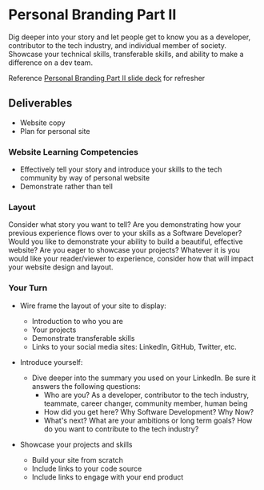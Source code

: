 # Personal Branding Part II
Dig deeper into your story and let people get to know you as a developer, contributor to the tech industry, and individual member of society. Showcase your technical skills, transferable skills, and ability to make a difference on a dev team.

Reference [Personal Branding Part II slide deck](https://github.com/turingschool/professional_skills/blob/master/files/personal-branding-p2.pdf) for refresher

## Deliverables
- Website copy
- Plan for personal site

### Website Learning Competencies
- Effectively tell your story and introduce your skills to the tech community by way of personal website
- Demonstrate rather than tell

### Layout
Consider what story you want to tell? Are you demonstrating how your previous experience flows over to your skills as a Software Developer? Would you like to demonstrate your ability to build a beautiful, effective website? Are you eager to showcase your projects? Whatever it is you would like your reader/viewer to experience, consider how that will impact your website design and layout.

### Your Turn
- Wire frame the layout of your site to display:
	- Introduction to who you are
	- Your projects
	- Demonstrate transferable skills
	- Links to your social media sites: LinkedIn, GitHub, Twitter, etc.
	
- Introduce yourself:
	- Dive deeper into the summary you used on your LinkedIn. Be sure it answers the following questions:
		- Who are you? As a developer, contributor to the tech industry, teammate, career changer, community member, human being
		- How did you get here? Why Software Development? Why Now?
		- What's next? What are your ambitions or long term goals? How do you want to contribute to the tech industry?
		
- Showcase your projects and skills
	- Build your site from scratch
	- Include links to your code source
	- Include links to engage with your end product
	


